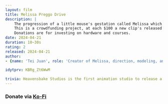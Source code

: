 ```yaml
---
layout: film
title: Melissa Preggo Drive
description: |
    The progression of a little mouse's gestation called Melissa which grows a little more at each clip.  
    This is a crowdfunding project, at each $100 a new clip's released with Melissa going through another pregnancy month.  
    Donations are for investing on hardware and courses.
date: 2024-04-21
duration: 10~30s
rating: 2
released: 2024-04-21
author:
- {name: 'Tei Juan', role: 'Creator of Melissa, direction, modeling, and animation', link: 'https://teijuan.com'}

idytprv: KBRg_Zt6WwM

trivia: Heavensbake Studios is the first animation studio to release a 3D animated pregnancy growth drive.
---
```



### Donate via [Ko-Fi](https://ko-fi.com/teijuan)

